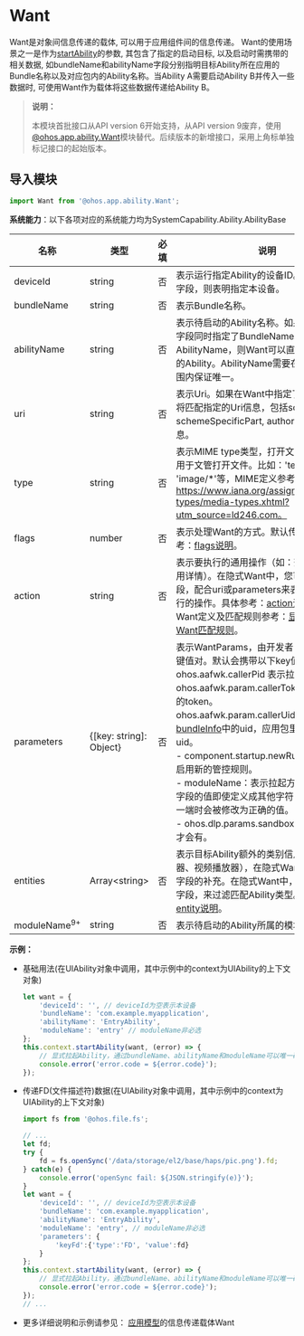 # Want

Want是对象间信息传递的载体, 可以用于应用组件间的信息传递。 Want的使用场景之一是作为[startAbility](js-apis-inner-application-uiAbilityContext.md#uiabilitycontextstartability)的参数, 其包含了指定的启动目标, 以及启动时需携带的相关数据, 如bundleName和abilityName字段分别指明目标Ability所在应用的Bundle名称以及对应包内的Ability名称。当Ability A需要启动Ability B并传入一些数据时, 可使用Want作为载体将这些数据传递给Ability B。

> **说明：**
> 
> 本模块首批接口从API version 6开始支持，从API version 9废弃，使用[@ohos.app.ability.Want](js-apis-app-ability-want.md)模块替代。后续版本的新增接口，采用上角标单独标记接口的起始版本。

## 导入模块

```ts
import Want from '@ohos.app.ability.Want';
```

**系统能力**：以下各项对应的系统能力均为SystemCapability.Ability.AbilityBase

| 名称        | 类型                 | 必填 | 说明                                                         |
| ----------- | -------------------- | ---- | ------------------------------------------------------------ |
| deviceId    | string               | 否   | 表示运行指定Ability的设备ID。如果未设置该字段，则表明指定本设备。                                |
| bundleName   | string               | 否   | 表示Bundle名称。 |
| abilityName  | string               | 否   | 表示待启动的Ability名称。如果在Want中该字段同时指定了BundleName和AbilityName，则Want可以直接匹配到指定的Ability。AbilityName需要在一个应用的范围内保证唯一。 |
| uri          | string               | 否   | 表示Uri。如果在Want中指定了Uri，则Want将匹配指定的Uri信息，包括scheme, schemeSpecificPart, authority和path信息。 |
| type         | string               | 否   | 表示MIME type类型，打开文件的类型，主要用于文管打开文件。比如：'text/xml' 、 'image/*'等，MIME定义参考：https://www.iana.org/assignments/media-types/media-types.xhtml?utm_source=ld246.com。   |
| flags        | number               | 否   | 表示处理Want的方式。默认传数字，具体参考：[flags说明](js-apis-ability-wantConstant.md#wantConstant.Flags)。 |
| action      | string               | 否   | 表示要执行的通用操作（如：查看、分享、应用详情）。在隐式Want中，您可以定义该字段，配合uri或parameters来表示对数据要执行的操作。具体参考：[action说明](js-apis-app-ability-wantConstant.md#wantConstant.Action)。隐式Want定义及匹配规则参考：[显式Want与隐式Want匹配规则](application-models/explicit-implicit-want-mappings.md)。                           |
| parameters   | {[key: string]: Object} | 否   | 表示WantParams，由开发者自行决定传入的键值对。默认会携带以下key值：<br>ohos.aafwk.callerPid 表示拉起方的pid。<br>ohos.aafwk.param.callerToken 表示拉起方的token。<br>ohos.aafwk.param.callerUid 表示[bundleInfo](js-apis-bundle-BundleInfo.md#bundleinfo-1)中的uid，应用包里应用程序的uid。<br />- component.startup.newRules：表示是否启用新的管控规则。<br />- moduleName：表示拉起方的模块名，该字段的值即使定义成其他字符串，在传递到另一端时会被修改为正确的值。<br />- ohos.dlp.params.sandbox：表示dlp文件才会有。                                       |
| entities    | Array\<string>       | 否   | 表示目标Ability额外的类别信息（如：浏览器、视频播放器），在隐式Want中是对action字段的补充。在隐式Want中，您可以定义该字段，来过滤匹配Ability类型。具体参考：[entity说明](js-apis-app-ability-wantConstant.md#wantConstant.Entity)。                                    |
| moduleName<sup>9+</sup> | string | 否    | 表示待启动的Ability所属的模块（module）。 |

**示例：**

- 基础用法(在UIAbility对象中调用，其中示例中的context为UIAbility的上下文对象)

  ```ts
  let want = {
      'deviceId': '', // deviceId为空表示本设备
      'bundleName': 'com.example.myapplication',
      'abilityName': 'EntryAbility',
      'moduleName': 'entry' // moduleName非必选
  };
  this.context.startAbility(want, (error) => {
      // 显式拉起Ability，通过bundleName、abilityName和moduleName可以唯一确定一个Ability
      console.error('error.code = ${error.code}');
  });
  ```

- 传递FD(文件描述符)数据(在UIAbility对象中调用，其中示例中的context为UIAbility的上下文对象)

  ```ts
  import fs from '@ohos.file.fs';
  
  // ...
  let fd;
  try {
      fd = fs.openSync('/data/storage/el2/base/haps/pic.png').fd;
  } catch(e) {
      console.error('openSync fail: ${JSON.stringify(e)}');
  }
  let want = {
      'deviceId': '', // deviceId为空表示本设备
      'bundleName': 'com.example.myapplication',
      'abilityName': 'EntryAbility',
      'moduleName': 'entry', // moduleName非必选
      'parameters': {
          'keyFd':{'type':'FD', 'value':fd}
      }
  };
  this.context.startAbility(want, (error) => {
      // 显式拉起Ability，通过bundleName、abilityName和moduleName可以唯一确定一个Ability
      console.error('error.code = ${error.code}');
  });
  // ...
  ```
  
- 更多详细说明和示例请参见： [应用模型](../../application-models/Readme-CN.md)的信息传递载体Want

  <!--no_check-->